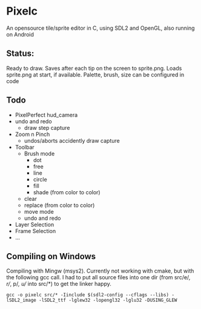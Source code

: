 # Pixelc
An opensource tile/sprite editor in C, using SDL2 and OpenGL, also running on Android

## Status:
Ready to draw.
Saves after each tip on the screen to sprite.png.
Loads sprite.png at start, if available.
Palette, brush, size can be configured in code

## Todo
- PixelPerfect hud_camera
- undo and redo
  - draw step capture
- Zoom n Pinch 
  - undos/aborts accidently draw capture
- Toolbar
  - Brush mode
    - dot
    - free
    - line
    - circle
    - fill
    - shade (from color to color)
  - clear
  - replace (from color to color)
  - move mode
  - undo and redo
- Layer Selection
- Frame Selection
- ...

## Compiling on Windows
Compiling with Mingw (msys2).
Currently not working with cmake, but with the following gcc call.
I had to put all source files into one dir (from src/e/*, r/*, p/*, u/* into src/*) to get the linker happy.
```
gcc -o pixelc src/* -Iinclude $(sdl2-config --cflags --libs) -lSDL2_image -lSDL2_ttf -lglew32 -lopengl32 -lglu32 -DUSING_GLEW
```
